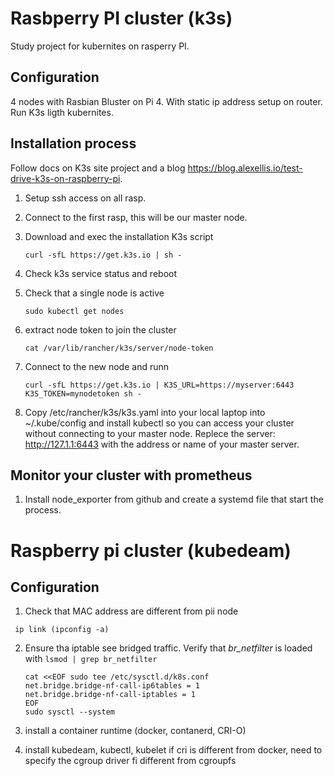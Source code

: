 # Rasbperry PI cluster (k3s)

Study project for kubernites on rasperry PI.

## Configuration

4 nodes with Rasbian Bluster on Pi 4. With static ip address setup on router. 
Run K3s ligth kubernites.

## Installation process

Follow docs on K3s site project and a blog https://blog.alexellis.io/test-drive-k3s-on-raspberry-pi.

1. Setup ssh access on all rasp.

2. Connect to the first rasp, this will be our master node.

3. Download and exec the installation K3s script
	
	```
	curl -sfL https://get.k3s.io | sh -
	```
4. Check k3s service status and reboot
5. Check that a single node is active
   
   ```
   sudo kubectl get nodes
   ```
6. extract node token to join the cluster
 
   ```
   cat /var/lib/rancher/k3s/server/node-token

   ```
7. Connect to the new node and runn
  
   ```
   curl -sfL https://get.k3s.io | K3S_URL=https://myserver:6443 K3S_TOKEN=mynodetoken sh -
   ```
8. Copy /etc/rancher/k3s/k3s.yaml into your local laptop into 
   ~/.kube/config and install kubectl so you can access your 
   cluster without connecting to your master node. Replece the server: http://127.1.1:6443 with the address or name of your master server.


## Monitor your cluster with prometheus

1. Install node_exporter from github and create a systemd file that start the process.

# Raspberry pi cluster (kubedeam)

## Configuration 

1. Check that MAC address are different from pii node
 
 ```
  ip link (ipconfig -a)
 ```
2. Ensure tha iptable see bridged traffic. Verify that *br_netfilter* is loaded 
   with `lsmod | grep br_netfilter`

   ```(shell)
   cat <<EOF sudo tee /etc/sysctl.d/k8s.conf
   net.bridge.bridge-nf-call-ip6tables = 1
   net.bridge.bridge-nf-call-iptables = 1
   EOF
   sudo sysctl --system
   ```
3. install a container runtime (docker, contanerd, CRI-O)
4. install kubedeam, kubectl, kubelet
   if cri is different from docker, need to specify the cgroup driver fi different from cgroupfs
